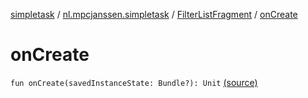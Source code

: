 [simpletask](../../index.md) / [nl.mpcjanssen.simpletask](../index.md) / [FilterListFragment](index.md) / [onCreate](.)

# onCreate

`fun onCreate(savedInstanceState: Bundle?): Unit` [(source)](https://github.com/mpcjanssen/simpletask-android/blob/master/src/main/java/nl/mpcjanssen/simpletask/FilterListFragment.kt#L23)